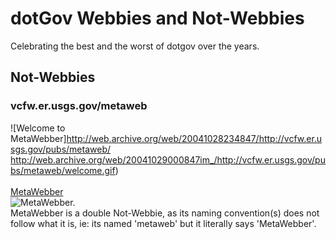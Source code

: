 # dotGov Webbies and Not-Webbies  

Celebrating the best and the worst of dotgov over the years.  

## Not-Webbies

### vcfw.er.usgs.gov/metaweb  
![Welcome to MetaWebber]http://web.archive.org/web/20041028234847/http://vcfw.er.usgs.gov/pubs/metaweb/
http://web.archive.org/web/20041029000847im_/http://vcfw.er.usgs.gov/pubs/metaweb/welcome.gif)  
[]()  
[MetaWebber](http://web.archive.org/web/20041029023240/http://vcfw.er.usgs.gov/pubs/metaweb/metaweb.htm)  
![MetaWebber.](http://web.archive.org/web/20041029024443im_/http://vcfw.er.usgs.gov/pubs/metaweb/metaweb.gif)   
MetaWebber is a double Not-Webbie, as its naming convention(s) does not follow what it is, ie: its named 'metaweb' but it literally says 'MetaWebber'.  
